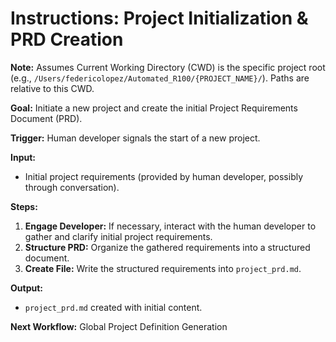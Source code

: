 # Instructions: Project Initialization & PRD Creation

**Note:** Assumes Current Working Directory (CWD) is the specific project root (e.g., `/Users/federicolopez/Automated_R100/{PROJECT_NAME}/`). Paths are relative to this CWD.

**Goal:** Initiate a new project and create the initial Project Requirements Document (PRD).

**Trigger:** Human developer signals the start of a new project.

**Input:** 
- Initial project requirements (provided by human developer, possibly through conversation).

**Steps:**
1.  **Engage Developer:** If necessary, interact with the human developer to gather and clarify initial project requirements.
2.  **Structure PRD:** Organize the gathered requirements into a structured document.
3.  **Create File:** Write the structured requirements into `project_prd.md`.

**Output:**
- `project_prd.md` created with initial content.

**Next Workflow:** Global Project Definition Generation
